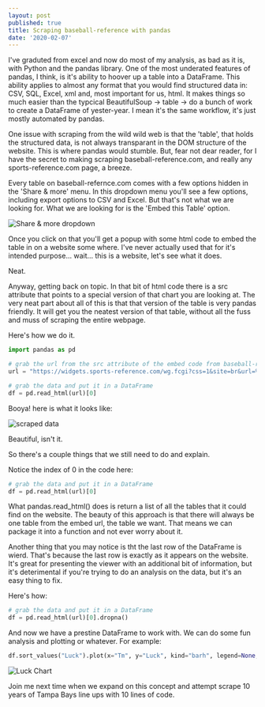 ```yaml
---
layout: post
published: true
title: Scraping baseball-reference with pandas
date: '2020-02-07'
---
```


I've graduted from excel and now do most of my analysis, as bad as it is, with Python and the pandas library. One of the most underated features of pandas, I think, is it's ability to hoover up a table into a DataFrame. This ability applies to almost any format that you would find structured data in: CSV, SQL, Excel, xml and, most important for us, html. It makes things so much easier than the typcical BeautifulSoup -> table -> do a bunch of work to create a DataFrame of yester-year. I mean it's the same workflow, it's just mostly automated by pandas. 

One issue with scraping from the wild wild web is that the 'table', that holds the structured data, is not always transparant in the DOM structure of the website. This is where pandas would stumble. But, fear not dear reader, for I have the secret to making scraping baseball-reference.com, and really any sports-reference.com page, a breeze. 

Every table on baseball-refernce.com comes with a few options hidden in the 'Share & more' menu. In this dropdown menu you'll see a few options, including export options to CSV and Excel. But that's not what we are looking for. What we are looking for is the 'Embed this Table' option.

![Share & more dropdown](https://i.imgur.com/P2CBkiJ.png)

Once you click on that you'll get a popup with some html code to embed the table in on a website some where. I've never actually used that for it's intended purpose... wait... this is a website, let's see what it does.

<script type="text/javascript" src="https://widgets.sports-reference.com/wg.fcgi?css=1&site=br&url=%2Fleagues%2FMLB%2F1928.shtml&div=div_expanded_standings_overall"></script>

Neat.

Anyway, getting back on topic. In that bit of html code there is a src attribute that points to a special version of that chart you are looking at. The very neat part about all of this is that that version of the table is very pandas friendly. It will get you the neatest version of that table, without all the fuss and muss of scraping the entire webpage.

Here's how we do it.

```python
import pandas as pd

# grab the url from the src attribute of the embed code from baseball-reference.com
url = "https://widgets.sports-reference.com/wg.fcgi?css=1&site=br&url=%2Fleagues%2FMLB%2F1928.shtml&div=div_expanded_standings_overall"

# grab the data and put it in a DataFrame
df = pd.read_html(url)[0]
```

Booya! here is what it looks like:

![scraped data](https://i.imgur.com/kyqte5z.png)

Beautiful, isn't it.

So there's a couple things that we still need to do and explain.

Notice the index of 0 in the code here:

```python
# grab the data and put it in a DataFrame
df = pd.read_html(url)[0]
```

What pandas.read_html() does is return a list of all the tables that it could find on the website. The beauty of this approach is that there will always be one table from the embed url, the table we want. That means we can package it into a function and not ever worry about it.

Another thing that you may notice is tht the last row of the DataFrame is wierd. That's because the last row is exactly as it appears on the website. It's great for presenting the viewer with an additional bit of information, but it's deterimental if you're trying to do an analysis on the data, but it's an easy thing to fix. 

Here's how:

```python
# grab the data and put it in a DataFrame
df = pd.read_html(url)[0].dropna()
```

And now we have a prestine DataFrame to work with. We can do some fun analysis and plotting or whatever. For example:

```python
df.sort_values("Luck").plot(x="Tm", y="Luck", kind="barh", legend=None, figsize=(10,10), title="Team Luck in 1928")
```

![Luck Chart](https://i.imgur.com/egoTRQI.png)


Join me next time when we expand on this concept and attempt scrape 10 years of Tampa Bays line ups with  10 lines of code.
